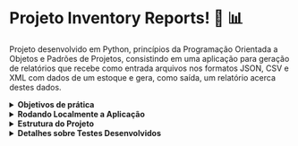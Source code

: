 # Projeto Inventory Reports! :page_facing_up: :bar_chart:

Projeto desenvolvido em Python, princípios da Programação Orientada a Objetos e Padrões de Projetos, consistindo em uma aplicação para geração de relatórios que recebe como entrada arquivos nos formatos JSON, CSV e XML com dados de um estoque e gera, como saída, um relatório acerca destes dados.

<details>
  <summary><strong>Objetivos de prática</strong></summary><br />
    <ul>
    <li>Aplicar conceitos de Orientação a Objetos em Python</li>
    <li>Aplicar padrões de projeto. Padrão de projeto escolhido Strategy.</li>
    <li>Leitura e escrita de arquivos (XML, CSV, JSON)</li>
    </ul>
</details>
<details>
  <summary><strong>Rodando Localmente a Aplicação</strong></summary><br />
  
  <p>Para executar a aplicação e os testes, siga os passos abaixo:</p>
  <ol>
    <li>Clone o projeto.</li>
    <li>Abra o terminal e navegue até a raiz do projeto.</li>
    <li>Crie o ambiente virtual com o comando <code>python3 -m venv .venv</code>.</li>
    <li>Ative o ambiente virtual com o comando <code>source .venv/bin/activate</code>.</li>
    <li>Instale as dependências com o comando <code>python3 -m pip install -r dev-requirements.txt</code>.</li>
    <li>Para gerar os relatórios via linha de comando, instale a dependência da linha de comando com o comando <code>pip install .</code>.</li>
    <li>Utilize o comando <code>inventory_report</code> seguido dos argumentos necessários:
      <ul>
        <li>O argumento 1 deve receber o caminho de um arquivo a ser importado.</li>
        <li>O argumento 2 deve receber o formato do relatório (simples ou completo).</li>
        <li>Alternativamente, você pode utilizar o comando <code>python3 -m inventory_report.main</code> seguido dos mesmos argumentos.</li>
      </ul>
    </li>
    <li>Para executar todos os testes, execute o comando <code>python3 -m pytest</code> na raiz do projeto.</li>
    <li>Para executar os testes individualmente, execute um dos comandos a seguir na raiz do projeto:
      <ul>
        <li><code>python3 -m pytest -k test_cria_produto</code></li>
        <li><code>python3 -m pytest -k test_relatorio_produto</code></li>
        <li><code>python3 -m pytest -k test_decorar_relatorio</code></li>
      </ul>
    </li>
    <li>Para executar a aplicação com Docker, execute os comandos a seguir na raiz do projeto:
      <ul>
        <li><code>docker-compose up -d</code> para subir o container.</li>
        <li><code>docker-compose down</code> para parar o container.</li>
        <li>Alternativamente, você pode rodar os testes utilizando Docker, utilize o comando <code>docker-compose run --rm inventory pytest</code>.</li>
      </ul>
    </li>
  </ol>
</details>
<details>
  <summary><strong>Estrutura do Projeto</strong></summary><br />

  ```
.
├── inventory_report
│   ├── data
│   │   ├── 🔸inventory.csv
│   │   ├── 🔸inventory.json
│   │   └── 🔸inventory.xml
│   ├── importer
│   │   ├── 🔹csv_importer.py
│   │   ├── 🔹importer.py
│   │   ├── 🔹json_importer.py
│   │   └── 🔹xml_importer.py
│   ├── inventory
│   │   ├── 🔹inventory_iterator.py
│   │   ├── 🔹inventory_refactor.py
│   │   └── 🔹inventory.py
│   │   └── 🔸product.py
│   ├── reports
│   │   ├── 🔸colored_report.py
│   │   ├── 🔹complete_report.py
│   │   └── 🔹simple_report.py
│   └── 🔹main.py
└── tests
│   ├── factories
│   │   ├── 🔸__init__.py
│   │   └── 🔸product_factory.py
│   ├── product
│   │   ├── 🔸__init__.py
│   │   └── 🔹test_product.py
│   ├── product_report
│   │   ├── 🔸__init__.py
│   │   └── 🔹test_product_report.py
│   ├── report_decorator
│   │   ├── 🔸__init__.py
│   │   └── 🔹test_report_decorator.py
│   └── 🔸__init__.py
├── 🔹dev-requirements.txt
├── 🔸docker-compose.yml
├── 🔸Dockerfile
├── 🔸pyproject.toml
├── 🔹README.md
├── 🔸requirements.txt
├── 🔸setup.cfg
└── 🔸setup.py
  
    Legenda:
  🔸Arquivos de propriedade intelectual da Trybe
  🔹Arquivos desenvolvidos por mim
  ```
</details>
<details>
  <summary><strong>Detalhes sobre Testes Desenvolvidos</strong></summary><br />
  <p>tests/product/test_product.py</p>
    <ul>
      <li>Implementação dos testes para a classe Product</li>
      <li>Verificao correto preenchimento dos seguintes atributos:</li>
            <ul>
                 <li>id (int)</li>
                 <li>nome_da_empresa (string)</li>
                 <li>nome_do_produto (string)</li>
                 <li>data_de_fabricacao (string)</li>
                 <li>data_de_validade (string)</li>
                 <li>numero_de_serie (string)</li>
                 <li>instrucoes_de_armazenamento (string)</li>
             </ul>
      <li>Garante a criação de um novo produto com todos os atributos corretamente preenchidos.</li>
    </ul>	
  <p>tests/product_report/test_product_report.py</p>
    <ul>
      <li>Implementação dos testes para a a criação do relatório presente na classe Product</li>
      <li>Garante a formulação de uma frase construída com as informações do produto, que será muito útil para etiquetarmos o estoque.</li>
      <li>Exemplo da frase:</li>
            <ul>
                 <li>O produto `farinha` fabricado em `01-05-2021` por `Farinini` com validade até `02-06-2023` precisa ser armazenado `ao abrigo de luz`.</li>
             </ul>
    </ul>
  <p>tests/report_decorator/test_report_decorator.py</p>
    <ul>
      <li>Implementação dos testes para a classe ColoredReport</li>
      <li>Garante o retorno do relatório devidamente colorido:
            <ul>
                 <li>🟩 Verde:</li>
                      <ul>
                          <li>"Data de fabricação mais antiga:"</li>
                          <li>"Data de validade mais próxima:"</li>
                          <li>"Empresa com mais produtos:"</li>
                      </ul>
                 <li>🟦 Azul: As datas</li>
                 <li>🟥 Vermelho: Nome da empresa com mais produtos</li>
             </ul>
       </li>
    </ul>	
</details>

